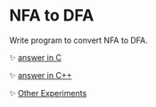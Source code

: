 # NFA to DFA
Write program to convert NFA to DFA.
	
:sparkles: [answer in C](answer.c)

:sparkles: [answer in C++](answer.cpp)

:sparkles: [Other Experiments](../README.md)